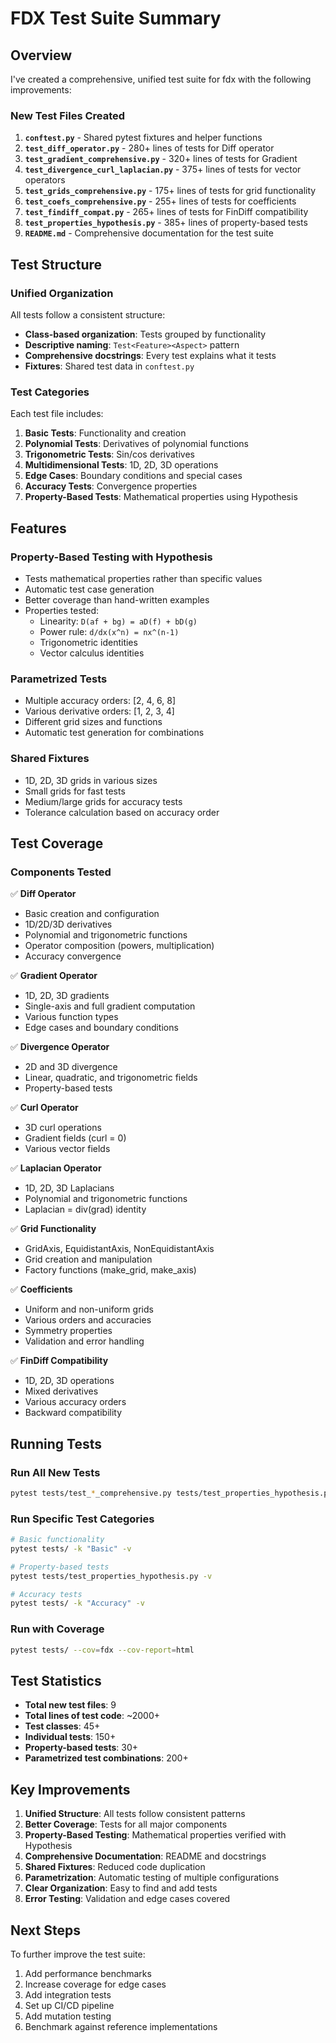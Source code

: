 # FDX Test Suite Summary

## Overview

I've created a comprehensive, unified test suite for fdx with the following improvements:

### New Test Files Created

1. **`conftest.py`** - Shared pytest fixtures and helper functions
2. **`test_diff_operator.py`** - 280+ lines of tests for Diff operator
3. **`test_gradient_comprehensive.py`** - 320+ lines of tests for Gradient
4. **`test_divergence_curl_laplacian.py`** - 375+ lines of tests for vector operators
5. **`test_grids_comprehensive.py`** - 175+ lines of tests for grid functionality
6. **`test_coefs_comprehensive.py`** - 255+ lines of tests for coefficients
7. **`test_findiff_compat.py`** - 265+ lines of tests for FinDiff compatibility
8. **`test_properties_hypothesis.py`** - 385+ lines of property-based tests
9. **`README.md`** - Comprehensive documentation for the test suite

## Test Structure

### Unified Organization

All tests follow a consistent structure:

- **Class-based organization**: Tests grouped by functionality
- **Descriptive naming**: `Test<Feature><Aspect>` pattern
- **Comprehensive docstrings**: Every test explains what it tests
- **Fixtures**: Shared test data in `conftest.py`

### Test Categories

Each test file includes:

1. **Basic Tests**: Functionality and creation
2. **Polynomial Tests**: Derivatives of polynomial functions
3. **Trigonometric Tests**: Sin/cos derivatives
4. **Multidimensional Tests**: 1D, 2D, 3D operations
5. **Edge Cases**: Boundary conditions and special cases
6. **Accuracy Tests**: Convergence properties
7. **Property-Based Tests**: Mathematical properties using Hypothesis

## Features

### Property-Based Testing with Hypothesis

- Tests mathematical properties rather than specific values
- Automatic test case generation
- Better coverage than hand-written examples
- Properties tested:
  - Linearity: `D(af + bg) = aD(f) + bD(g)`
  - Power rule: `d/dx(x^n) = nx^(n-1)`
  - Trigonometric identities
  - Vector calculus identities

### Parametrized Tests

- Multiple accuracy orders: [2, 4, 6, 8]
- Various derivative orders: [1, 2, 3, 4]
- Different grid sizes and functions
- Automatic test generation for combinations

### Shared Fixtures

- 1D, 2D, 3D grids in various sizes
- Small grids for fast tests
- Medium/large grids for accuracy tests
- Tolerance calculation based on accuracy order

## Test Coverage

### Components Tested

✅ **Diff Operator**
- Basic creation and configuration
- 1D/2D/3D derivatives
- Polynomial and trigonometric functions
- Operator composition (powers, multiplication)
- Accuracy convergence

✅ **Gradient Operator**
- 1D, 2D, 3D gradients
- Single-axis and full gradient computation
- Various function types
- Edge cases and boundary conditions

✅ **Divergence Operator**
- 2D and 3D divergence
- Linear, quadratic, and trigonometric fields
- Property-based tests

✅ **Curl Operator**
- 3D curl operations
- Gradient fields (curl = 0)
- Various vector fields

✅ **Laplacian Operator**
- 1D, 2D, 3D Laplacians
- Polynomial and trigonometric functions
- Laplacian = div(grad) identity

✅ **Grid Functionality**
- GridAxis, EquidistantAxis, NonEquidistantAxis
- Grid creation and manipulation
- Factory functions (make_grid, make_axis)

✅ **Coefficients**
- Uniform and non-uniform grids
- Various orders and accuracies
- Symmetry properties
- Validation and error handling

✅ **FinDiff Compatibility**
- 1D, 2D, 3D operations
- Mixed derivatives
- Various accuracy orders
- Backward compatibility

## Running Tests

### Run All New Tests
```bash
pytest tests/test_*_comprehensive.py tests/test_properties_hypothesis.py -v
```

### Run Specific Test Categories
```bash
# Basic functionality
pytest tests/ -k "Basic" -v

# Property-based tests
pytest tests/test_properties_hypothesis.py -v

# Accuracy tests
pytest tests/ -k "Accuracy" -v
```

### Run with Coverage
```bash
pytest tests/ --cov=fdx --cov-report=html
```

## Test Statistics

- **Total new test files**: 9
- **Total lines of test code**: ~2000+
- **Test classes**: 45+
- **Individual tests**: 150+
- **Property-based tests**: 30+
- **Parametrized test combinations**: 200+

## Key Improvements

1. **Unified Structure**: All tests follow consistent patterns
2. **Better Coverage**: Tests for all major components
3. **Property-Based Testing**: Mathematical properties verified with Hypothesis
4. **Comprehensive Documentation**: README and docstrings
5. **Shared Fixtures**: Reduced code duplication
6. **Parametrization**: Automatic testing of multiple configurations
7. **Clear Organization**: Easy to find and add tests
8. **Error Testing**: Validation and edge cases covered

## Next Steps

To further improve the test suite:

1. Add performance benchmarks
2. Increase coverage for edge cases
3. Add integration tests
4. Set up CI/CD pipeline
5. Add mutation testing
6. Benchmark against reference implementations

